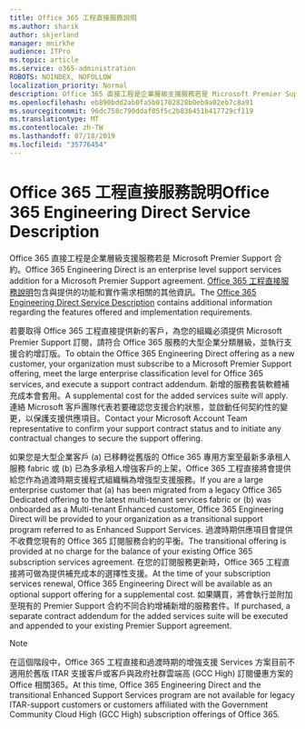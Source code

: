 ```yaml
---
title: Office 365 工程直接服務說明
ms.author: sharik
author: skjerland
manager: mnirkhe
audience: ITPro
ms.topic: article
ms.service: o365-administration
ROBOTS: NOINDEX, NOFOLLOW
localization_priority: Normal
description: Office 365 直接工程是企業層級支援服務若是 Microsoft Premier Support 合約。 Office 365 工程直接服務說明包含與提供的功能和實作需求相關的其他資訊。
ms.openlocfilehash: eb890bdd2ab0fa5b01702828b0eb9a02eb7c8a91
ms.sourcegitcommit: 96dc758c790ddaf05f5c2b836451b417729cf119
ms.translationtype: MT
ms.contentlocale: zh-TW
ms.lasthandoff: 07/18/2019
ms.locfileid: "35776454"
---
```

# <a name="office-365-engineering-direct-service-description"></a><span data-ttu-id="86068-104">Office 365 工程直接服務說明</span><span class="sxs-lookup"><span data-stu-id="86068-104">Office 365 Engineering Direct Service Description</span></span>

<span data-ttu-id="86068-105">Office 365 直接工程是企業層級支援服務若是 Microsoft Premier Support 合約。</span><span class="sxs-lookup"><span data-stu-id="86068-105">Office 365 Engineering Direct is an enterprise level support services addition for a Microsoft Premier Support agreement.</span></span> <span data-ttu-id="86068-106">[Office 365 工程直接服務說明](https://github.com/MicrosoftDocs/OfficeDocs-O365ServiceDescriptions/blob/master/Office%20365%20Engineering%20Direct%20-%20Svc%20Desc%20(25mar2019).pdf)包含與提供的功能和實作需求相關的其他資訊。</span><span class="sxs-lookup"><span data-stu-id="86068-106">The [Office 365 Engineering Direct Service Description](https://github.com/MicrosoftDocs/OfficeDocs-O365ServiceDescriptions/blob/master/Office%20365%20Engineering%20Direct%20-%20Svc%20Desc%20(25mar2019).pdf) contains additional information regarding the features offered and implementation requirements.</span></span>

<span data-ttu-id="86068-107">若要取得 Office 365 工程直接提供新的客戶，為您的組織必須提供 Microsoft Premier Support 訂閱，請符合 Office 365 服務的大型企業分類層級，並執行支援合約增訂版。</span><span class="sxs-lookup"><span data-stu-id="86068-107">To obtain the Office 365 Engineering Direct offering as a new customer, your organization must subscribe to a Microsoft Premier Support offering, meet the large enterprise classification level for Office 365 services, and execute a support contract addendum.</span></span> <span data-ttu-id="86068-108">新增的服務套裝軟體補充成本會套用。</span><span class="sxs-lookup"><span data-stu-id="86068-108">A supplemental cost for the added services suite will apply.</span></span> <span data-ttu-id="86068-109">連絡 Microsoft 客戶團隊代表若要確認您支援合約狀態，並啟動任何契約性的變更，以保護支援供應項目。</span><span class="sxs-lookup"><span data-stu-id="86068-109">Contact your Microsoft Account Team representative to confirm your support contract status and to initiate any contractual changes to secure the support offering.</span></span> 

<span data-ttu-id="86068-110">如果您是大型企業客戶 (a) 已移轉從舊版的 Office 365 專用方案至最新多承租人服務 fabric 或 (b) 已為多承租人增強客戶的上架，Office 365 工程直接將會提供給您作為過渡時期支援程式組織稱為增強型支援服務。</span><span class="sxs-lookup"><span data-stu-id="86068-110">If you are a large enterprise customer that (a) has been migrated from a legacy Office 365 Dedicated offering to the latest multi-tenant services fabric or (b) was onboarded as a Multi-tenant Enhanced customer, Office 365 Engineering Direct will be provided to your organization as a transitional support program referred to as Enhanced Support Services.</span></span> <span data-ttu-id="86068-111">過渡時期供應項目會提供不收費您現有的 Office 365 訂閱服務合約的平衡。</span><span class="sxs-lookup"><span data-stu-id="86068-111">The transitional offering is provided at no charge for the balance of your existing Office 365 subscription services agreement.</span></span> <span data-ttu-id="86068-112">在您的訂閱服務更新時，Office 365 工程直接將可做為提供補充成本的選擇性支援。</span><span class="sxs-lookup"><span data-stu-id="86068-112">At the time of your subscription services renewal, Office 365 Engineering Direct will be available as an optional support offering for a supplemental cost.</span></span> <span data-ttu-id="86068-113">如果購買，將會執行並附加至現有的 Premier Support 合約不同合約增補新增的服務套件。</span><span class="sxs-lookup"><span data-stu-id="86068-113">If purchased, a separate contract addendum for the added services suite will be executed and appended to your existing Premier Support agreement.</span></span>

> [!NOTE]
> <span data-ttu-id="86068-114">在這個階段中，Office 365 工程直接和過渡時期的增強支援 Services 方案目前不適用於舊版 ITAR 支援客戶或客戶與政府社群雲端高 (GCC High) 訂閱優惠方案的 Office 相關365。</span><span class="sxs-lookup"><span data-stu-id="86068-114">At this time, Office 365 Engineering Direct and the transitional Enhanced Support Services program are not available for legacy ITAR-support customers or customers affiliated with the Government Community Cloud High (GCC High) subscription offerings of Office 365.</span></span>
